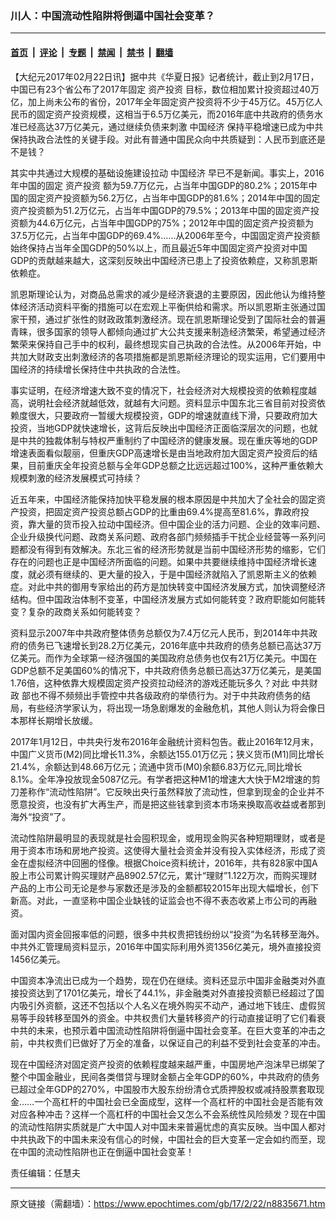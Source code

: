 ### 川人：中国流动性陷阱将倒逼中国社会变革？

---

#### [首页](../../../..?n8835671) &nbsp;|&nbsp; [评论](../../../../../epoch-comment?n8835671) &nbsp;|&nbsp; [专题](../../../../../epoch-special?n8835671) &nbsp;|&nbsp; [禁闻](../../../../../epoch-news?n8835671) &nbsp;|&nbsp; [禁书](../../../../../books?n8835671) &nbsp;|&nbsp; [翻墙](https://github.com/gfw-breaker/nogfw/blob/master/README.md?n8835671)


<div class="post_content" id="artbody" itemprop="articleBody">
 <!-- article content begin -->
 <p>
  【大纪元2017年02月22日讯】据中共《华夏日报》记者统计，截止到2月17日，中国已有23个省公布了2017年固定
  <ok href="https://www.epochtimes.com/gb/tag/%E8%B5%84%E4%BA%A7%E6%8A%95%E8%B5%84.html">
   资产投资
  </ok>
  目标，数位相加累计投资超过40万亿，加上尚未公布的省份，2017年全年固定资产投资将不少于45万亿。45万亿人民币的固定资产投资规模，这相当于6.5万亿美元，而2016年底中共政府的债务水准已经高达37万亿美元，通过继续负债来刺激
  <ok href="https://www.epochtimes.com/gb/tag/%E4%B8%AD%E5%9B%BD%E7%BB%8F%E6%B5%8E.html">
   中国经济
  </ok>
  保持平稳增速已成为中共保持执政合法性的关键手段。对此有普通中国民众向中共质疑到：人民币到底还是不是钱？
 </p>
 <p>
  其实中共通过大规模的基础设施建设拉动
  <ok href="https://www.epochtimes.com/gb/tag/%E4%B8%AD%E5%9B%BD%E7%BB%8F%E6%B5%8E.html">
   中国经济
  </ok>
  早已不是新闻。事实上，2016年中国的固定
  <ok href="https://www.epochtimes.com/gb/tag/%E8%B5%84%E4%BA%A7%E6%8A%95%E8%B5%84.html">
   资产投资
  </ok>
  额为59.7万亿元，占当年中国GDP的80.2%；2015年中国的固定资产投资额为56.2万亿，占当年中国GDP的81.6%；2014年中国的固定资产投资额为51.2万亿元，占当年中国GDP的79.5%；2013年中国的固定资产投资额为44.6万亿元，占当年中国GDP的75%；2012年中国的固定资产投资额为37.5万亿元，占当年中国GDP的69.4%……从2006年至今，中国固定资产投资额始终保持占当年全国GDP的50%以上，而且最近5年中国固定资产投资对中国GDP的贡献越来越大，这深刻反映出中国经济已患上了投资依赖症，又称凯恩斯依赖症。
 </p>
 <p>
  凯恩斯理论认为，对商品总需求的减少是经济衰退的主要原因，因此他认为维持整体经济活动资料平衡的措施可以在宏观上平衡供给和需求。所以凯恩斯主张通过国家干预，通过扩张性的财政政策刺激经济。现在凯恩斯理论受到了国际社会的普遍青睐，很多国家的领导人都倾向通过扩大公共支援来制造经济繁荣，希望通过经济繁荣来保持自己手中的权利，最终想现实自己执政的合法性。从2006年开始，中共加大财政支出刺激经济的各项措施都是凯恩斯经济理论的现实运用，它们要用中国经济的持续增长保持住中共执政的合法性。
 </p>
 <p>
  事实证明，在经济增速大致不变的情况下，社会经济对大规模投资的依赖程度越高，说明社会经济就越低效，就越有大问题。资料显示中国东北三省目前对投资依赖度很大，只要政府一暂缓大规模投资，GDP的增速就直线下滑，只要政府加大投资，当地GDP就快速增长，这背后反映出中国经济正面临深层次的问题，也就是中共的独裁体制与特权严重制约了中国经济的健康发展。现在重庆等地的GDP增速表面看似靓丽，但重庆GDP高速增长是由当地政府加大固定资产投资后的结果，目前重庆全年投资总额与全年GDP总额之比远远超过100%，这种严重依赖大规模刺激的经济发展模式可持续？
 </p>
 <p>
  近五年来，中国经济能保持加快平稳发展的根本原因是中共加大了全社会的固定资产投资，把固定资产投资总额占GDP的比重由69.4%提高至81.6%，靠政府投资，靠大量的货币投入拉动中国经济。但中国企业的活力问题、企业的效率问题、企业升级换代问题、政商关系问题、政府各部门频频插手干扰企业经营等一系列问题都没有得到有效解决。东北三省的经济形势就是当前中国经济形势的缩影，它们存在的问题也正是中国经济所面临的问题。如果中共要继续维持中国经济增长速度，就必须有继续的、更大量的投入，于是中国经济就陷入了凯恩斯主义的依赖症。对此中共的御用专家给出的药方是加快转变中国经济发展方式，加快调整经济结构。但中国政治体制不变革，中国经济发展方式如何能转变？政府职能如何能转变？复杂的政商关系如何能转变？
 </p>
 <p>
  资料显示2007年中共政府整体债务总额仅为7.4万亿元人民币，到2014年中共政府的债务已飞速增长到28.2万亿美元，2016年底中共政府的债务总额已高达37万亿美元。而作为全球第一经济强国的美国政府总债务也仅有21万亿美元。中国在GDP总额不足美国60%的情况下，中共政府债务总额已高达37万亿美元，是美国1.76倍，这种依靠大规模固定资产投资拉动经济的游戏还能玩多久？对此
  <ok href="https://www.epochtimes.com/gb/tag/%E4%B8%AD%E5%85%B1%E8%B4%A2%E6%94%BF.html">
   中共财政
  </ok>
  部也不得不频频出手管控中共各级政府的举债行为。对于中共政府债务的结局，有些经济学家认为，将出现一场急剧爆发的金融危机，其他人则认为将会像日本那样长期增长放缓。
 </p>
 <p>
  2017年1月12日，中共央行发布2016年金融统计资料包告。截止2016年12月末，中国广义货币(M2)同比增长11.3%，余额达155.01万亿元；狭义货币(M1)同比增长21.4%，余额达到48.66万亿元；流通中货币(M0)余额6.83万亿元,同比增长8.1%。全年净投放现金5087亿元。有学者把这种M1的增速大大快于M2增速的剪刀差称作“流动性陷阱”。它反映出央行虽然释放了流动性，但拿到现金的企业并不愿意投资，也没有扩大再生产，而是把这些钱拿到资本市场来换取高收益或者那到海外“投资”了。
 </p>
 <p>
  流动性陷阱最明显的表现就是社会囤积现金，或用现金购买各种短期理财，或者是用于资本市场和房地产投资。这使得大量社会资金并没有投入实体经济，形成了资金在虚拟经济中回圈的怪像。根据Choice资料统计，2016年，共有828家中国A股上市公司累计购买理财产品8902.57亿元，累计“理财”1.122万次，而购买理财产品的上市公司无论是参与家数还是涉及的金额都较2015年出现大幅增长，创下新高。对此，一直坚称中国企业缺钱的证监会也不得不表态收紧上市公司的再融资。
 </p>
 <p>
  面对国内资金回报率低的问题，很多中共权贵把钱纷纷以“投资”为名转移至海外。中共外汇管理局资料显示，2016年中国实际利用外资1356亿美元，境外直接投资1456亿美元。
 </p>
 <p>
  中国资本净流出已成为一个趋势，现在仍在继续。资料还显示中国非金融类对外直接投资达到了1701亿美元，增长了44.1%，非金融类对外直接投资额已经超过了国内吸引外资额，这还不包括以个人名义在境外购买不动产，通过地下钱庄、虚假贸易等手段转移至国外的资金。中共权贵们大量转移资产的行动直接证明了它们看衰中共的未来，也预示着中国流动性陷阱将倒逼中国社会变革。在巨大变革的冲击之前，中共权贵们已做好了万全的准备，以保证自己的利益不受到社会变革的冲击。
 </p>
 <p>
  现在中国经济对固定资产投资的依赖程度越来越严重，中国房地产泡沫早已绑架了整个中国金融业，民间各类借贷与理财金额占全年GDP的60%，中共政府的债务已超过全年GDP的270%，中国股市大股东纷纷清仓式质押股权或减持股票套取现金……一个高杠杆的中国社会已全面成型，这样一个高杠杆的中国社会是否能有效对应各种冲击？这样一个高杠杆的中国社会又怎么不会系统性风险频发？现在中国的流动性陷阱实质就是广大中国人对中国未来普遍忧虑的真实反映。当中国人都对中共执政下的中国未来没有信心的时候，中国社会的巨大变革一定会如约而至，现在中国的流动性陷阱也正在倒逼中国社会变革！
 </p>
 <p>
  责任编辑：任慧夫
 </p>
 <!-- article content end -->
 <div id="below_article_ad">
 </div>
</div>


---

原文链接（需翻墙）：https://www.epochtimes.com/gb/17/2/22/n8835671.htm